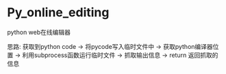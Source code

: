 # Py_online_editing
python web在线编辑器

思路:
获取到python code -> 将pycode写入临时文件中 -> 获取python编译器位置 -> 利用subprocess函数运行临时文件 -> 抓取输出信息 -> return 返回抓取的信息
